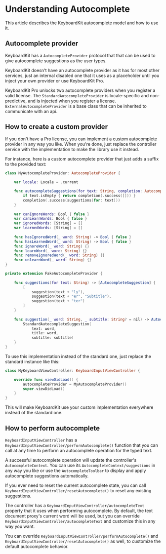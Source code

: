 # Understanding Autocomplete

This article describes the KeyboardKit autocomplete model and how to use it. 


## Autocomplete provider

KeyboardKit has a ``AutocompleteProvider`` protocol that that can be used to give autocomplete suggestions as the user types.

KeyboardKit doesn't have an autocomplete provider as it has for most other services, just an internal disabled one that it uses as a placeholder until you inject your own provider or use KeyboardKit Pro.

KeyboardKit Pro unlocks two autocomplete providers when you register a valid license. The `StandardAutocompleteProvider` is locale-specific and non-predictive, and is injected when you register a license. `ExternalAutocompleteProvider` is a base class that can be inherited to communicate with an api.


## How to create a custom provider

If you don't have a Pro license, you can implement a custom autocomplete provider in any way you like. When you're done, just replace the controller service with the implementation to make the library use it instead. 

For instance, here is a custom autocomplete provider that just adds a suffix to the provided text:


```swift
class MyAutocompleteProvider: AutocompleteProvider {
    
    var locale: Locale = .current

    func autocompleteSuggestions(for text: String, completion: AutocompleteCompletion) {
        if text.isEmpty { return completion(.success([])) }
        completion(.success(suggestions(for: text)))
    }
    
    var canIgnoreWords: Bool { false }
    var canLearnWords: Bool { false }
    var ignoredWords: [String] = []
    var learnedWords: [String] = []
    
    func hasIgnoredWord(_ word: String) -> Bool { false }
    func hasLearnedWord(_ word: String) -> Bool { false }
    func ignoreWord(_ word: String) {}
    func learnWord(_ word: String) {}
    func removeIgnoredWord(_ word: String) {}
    func unlearnWord(_ word: String) {}
}

private extension FakeAutocompleteProvider {
    
    func suggestions(for text: String) -> [AutocompleteSuggestion] {
        [
            suggestion(text + "ly"),
            suggestion(text + "er", "Subtitle"),
            suggestion(text + "ter")
        ]
    }
    
    func suggestion(_ word: String, _ subtitle: String? = nil) -> AutocompleteSuggestion {
        StandardAutocompleteSuggestion(
            text: word, 
            title: word, 
            subtitle: subtitle)
    }
}

```

To use this implementation instead of the standard one, just replace the standard instance like this:

```swift
class MyKeyboardViewController: KeyboardInputViewController {

    override func viewDidLoad() {
        autocompleteProvider = MyAutocompleteProvider()
        super.viewDidLoad()
    }
}
```

This will make KeyboardKit use your custom implementation everywhere instead of the standard one.


## How to perform autocomplete

``KeyboardInputViewController`` has a ``KeyboardInputViewController/performAutocomplete()`` function that you can call at any time to perform an autocomplete operation for the typed text. 

A successful autocomplete operation will update the controller's ``AutocompleteContext``. You can use its ``AutocompleteContext/suggestions`` in any way you like or use the ``AutocompleteToolbar`` to display and apply autocomplete suggestions automatically.

If you ever need to reset the current autocomplete state, you can call ``KeyboardInputViewController/resetAutocomplete()`` to reset any existing suggestions.

The controller has a ``KeyboardInputViewController/autocompleteText`` property that it uses when performing autocomplete. By default, the text document proxy's current word will be used, but you can override ``KeyboardInputViewController/autocompleteText`` and customize this in any way you want. 

You can override ``KeyboardInputViewController/performAutocomplete()`` and ``KeyboardInputViewController/resetAutocomplete()`` as well, to customize the default autocomplete behavior. 
